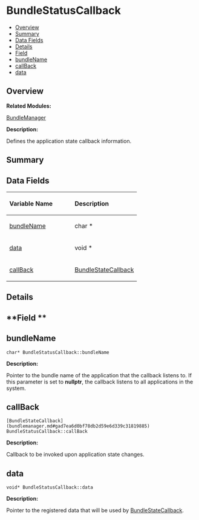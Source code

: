 # BundleStatusCallback<a name="EN-US_TOPIC_0000001058067356"></a>

-   [Overview](#section1138901815165630)
-   [Summary](#section1984981971165630)
-   [Data Fields](#pub-attribs)
-   [Details](#section335321196165630)
-   [Field](#section91076479165630)
-   [bundleName](#ad92bee444c17e378809065e23d6d796a)
-   [callBack](#a5e6bccc1fb386a428ae77271e5b21354)
-   [data](#ae6bd742d12d3c9034471299d69ba374a)

## **Overview**<a name="section1138901815165630"></a>

**Related Modules:**

[BundleManager](bundlemanager.md)

**Description:**

Defines the application state callback information. 

## **Summary**<a name="section1984981971165630"></a>

## Data Fields<a name="pub-attribs"></a>

<a name="table1682735928165630"></a>
<table><thead align="left"><tr id="row1661304284165630"><th class="cellrowborder" valign="top" width="50%" id="mcps1.1.3.1.1"><p id="p2104728106165630"><a name="p2104728106165630"></a><a name="p2104728106165630"></a>Variable Name</p>
</th>
<th class="cellrowborder" valign="top" width="50%" id="mcps1.1.3.1.2"><p id="p167942876165630"><a name="p167942876165630"></a><a name="p167942876165630"></a>Description</p>
</th>
</tr>
</thead>
<tbody><tr id="row942616751165630"><td class="cellrowborder" valign="top" width="50%" headers="mcps1.1.3.1.1 "><p id="p1121670335165630"><a name="p1121670335165630"></a><a name="p1121670335165630"></a><a href="bundlestatuscallback.md#ad92bee444c17e378809065e23d6d796a">bundleName</a></p>
</td>
<td class="cellrowborder" valign="top" width="50%" headers="mcps1.1.3.1.2 "><p id="p28254094165630"><a name="p28254094165630"></a><a name="p28254094165630"></a>char * </p>
</td>
</tr>
<tr id="row522153542165630"><td class="cellrowborder" valign="top" width="50%" headers="mcps1.1.3.1.1 "><p id="p836635152165630"><a name="p836635152165630"></a><a name="p836635152165630"></a><a href="bundlestatuscallback.md#ae6bd742d12d3c9034471299d69ba374a">data</a></p>
</td>
<td class="cellrowborder" valign="top" width="50%" headers="mcps1.1.3.1.2 "><p id="p418931144165630"><a name="p418931144165630"></a><a name="p418931144165630"></a>void * </p>
</td>
</tr>
<tr id="row898667514165630"><td class="cellrowborder" valign="top" width="50%" headers="mcps1.1.3.1.1 "><p id="p211505773165630"><a name="p211505773165630"></a><a name="p211505773165630"></a><a href="bundlestatuscallback.md#a5e6bccc1fb386a428ae77271e5b21354">callBack</a></p>
</td>
<td class="cellrowborder" valign="top" width="50%" headers="mcps1.1.3.1.2 "><p id="p2002637700165630"><a name="p2002637700165630"></a><a name="p2002637700165630"></a><a href="bundlemanager.md#gad7ea6d0bf78db2d59e6d339c31819885">BundleStateCallback</a> </p>
</td>
</tr>
</tbody>
</table>

## **Details**<a name="section335321196165630"></a>

## **Field **<a name="section91076479165630"></a>

## bundleName<a name="ad92bee444c17e378809065e23d6d796a"></a>

```
char* BundleStatusCallback::bundleName
```

 **Description:**

Pointer to the bundle name of the application that the callback listens to. If this parameter is set to  **nullptr**, the callback listens to all applications in the system. 

## callBack<a name="a5e6bccc1fb386a428ae77271e5b21354"></a>

```
[BundleStateCallback](bundlemanager.md#gad7ea6d0bf78db2d59e6d339c31819885) BundleStatusCallback::callBack
```

 **Description:**

Callback to be invoked upon application state changes. 

## data<a name="ae6bd742d12d3c9034471299d69ba374a"></a>

```
void* BundleStatusCallback::data
```

 **Description:**

Pointer to the registered data that will be used by  [BundleStateCallback](bundlemanager.md#gad7ea6d0bf78db2d59e6d339c31819885). 

